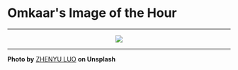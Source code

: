 # Omkaar's Image of the Hour

---

<div align="center">

<a href="https://unsplash.com/photos/mountain-silhouetted-against-colorful-sunset-reflection-YLLiQzYfsB0">
  <img src="https://images.unsplash.com/photo-1750785328656-eb4c9942e58f?crop=entropy&cs=tinysrgb&fit=max&fm=jpg&ixid=M3w3NjA2Nzh8MHwxfHJhbmRvbXx8fHx8fHx8fDE3NTQ1MDMyMDB8&ixlib=rb-4.1.0&q=80&w=1080" style="max-width:100%; height:auto;">
</a>



</div>

---

**Photo by** [ZHENYU LUO](https://unsplash.com/@mrnuclear) **on Unsplash**
